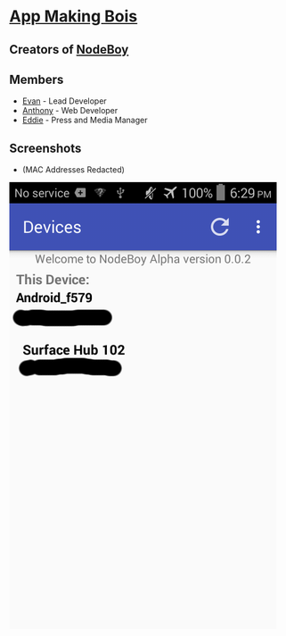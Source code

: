 # [App Making Bois](https://github.com/AppMakingBois)

## Creators of [NodeBoy](https://github.com/AppMakingBois/NodeBoy)

## Members

- [Evan](https://github.com/evan3334) - Lead Developer
- [Anthony](https://github.com/18fadly-anthony) - Web Developer
- [Eddie](https://github.com/Crumkid4) - Press and Media Manager

## Screenshots

- (MAC Addresses Redacted)

![Screenshot Device Selection](img/screenshot-device-screen.png)
